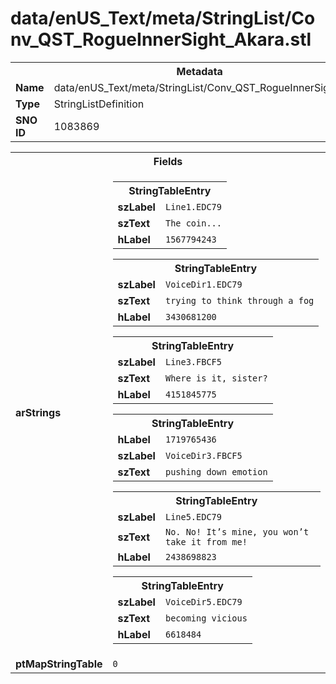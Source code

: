 <h1>data/enUS_Text/meta/StringList/Conv_QST_RogueInnerSight_Akara.stl</h1><table><tr><th colspan="100%">Metadata</th></tr><tr><td><b>Name</b></td><td>data/enUS_Text/meta/StringList/Conv_QST_RogueInnerSight_Akara.stl</td></tr><tr><td><b>Type</b></td><td>StringListDefinition</td></tr><tr><td><b>SNO ID</b></td><td>1083869</td></tr></table>

<table><tr><th colspan="100%">Fields</th></tr><tr><td><b>arStrings</b></td><td><table><tr><th colspan="100%">StringTableEntry</th></tr><tr><td><b>szLabel</b></td><td><code>Line1.EDC79</code></td></tr><tr><td><b>szText</b></td><td><code>The coin...</code></td></tr><tr><td><b>hLabel</b></td><td><code>1567794243</code></td></tr></table>


<table><tr><th colspan="100%">StringTableEntry</th></tr><tr><td><b>szLabel</b></td><td><code>VoiceDir1.EDC79</code></td></tr><tr><td><b>szText</b></td><td><code>trying to think through a fog</code></td></tr><tr><td><b>hLabel</b></td><td><code>3430681200</code></td></tr></table>


<table><tr><th colspan="100%">StringTableEntry</th></tr><tr><td><b>szLabel</b></td><td><code>Line3.FBCF5</code></td></tr><tr><td><b>szText</b></td><td><code>Where is it, sister?</code></td></tr><tr><td><b>hLabel</b></td><td><code>4151845775</code></td></tr></table>


<table><tr><th colspan="100%">StringTableEntry</th></tr><tr><td><b>hLabel</b></td><td><code>1719765436</code></td></tr><tr><td><b>szLabel</b></td><td><code>VoiceDir3.FBCF5</code></td></tr><tr><td><b>szText</b></td><td><code>pushing down emotion</code></td></tr></table>


<table><tr><th colspan="100%">StringTableEntry</th></tr><tr><td><b>szLabel</b></td><td><code>Line5.EDC79</code></td></tr><tr><td><b>szText</b></td><td><code>No. No! It’s mine, you won’t take it from me!</code></td></tr><tr><td><b>hLabel</b></td><td><code>2438698823</code></td></tr></table>


<table><tr><th colspan="100%">StringTableEntry</th></tr><tr><td><b>szLabel</b></td><td><code>VoiceDir5.EDC79</code></td></tr><tr><td><b>szText</b></td><td><code>becoming vicious</code></td></tr><tr><td><b>hLabel</b></td><td><code>6618484</code></td></tr></table>


</td></tr><tr><td><b>ptMapStringTable</b></td><td><code>0</code></td></tr></table>

